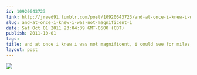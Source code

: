 ```yaml
---
id: 10920643723
link: http://jreed91.tumblr.com/post/10920643723/and-at-once-i-knew-i-was-not-magnificent-i
slug: and-at-once-i-knew-i-was-not-magnificent-i
date: Sat Oct 01 2011 23:04:39 GMT-0500 (CDT)
publish: 2011-10-01
tags: 
title: and at once i knew i was not magnificent, i could see for miles, miles, miles
layout: post
---
```



![](http://31.media.tumblr.com/tumblr_lsf7brJ7az1qi8pkco1_500.png)

